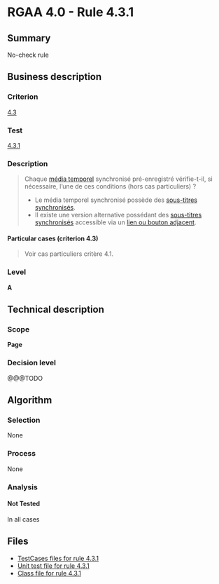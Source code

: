# RGAA 4.0 - Rule 4.3.1

## Summary

No-check rule

## Business description

### Criterion

[4.3](https://www.numerique.gouv.fr/publications/rgaa-accessibilite/methode/criteres/#crit-4-3)

### Test

[4.3.1](https://www.numerique.gouv.fr/publications/rgaa-accessibilite/methode/criteres/#test-4-3-1)

### Description

> Chaque [média temporel](https://www.numerique.gouv.fr/publications/rgaa-accessibilite/methode/glossaire/#media-temporel-type-son-video-et-synchronise) synchronisé pré-enregistré vérifie-t-il, si nécessaire, l’une de ces conditions (hors cas particuliers) ?
> 
> * Le média temporel synchronisé possède des [sous-titres synchronisés](https://www.numerique.gouv.fr/publications/rgaa-accessibilite/methode/glossaire/#sous-titres-synchronises-objet-multimedia).
> * Il existe une version alternative possédant des [sous-titres synchronisés](https://www.numerique.gouv.fr/publications/rgaa-accessibilite/methode/glossaire/#sous-titres-synchronises-objet-multimedia) accessible via un [lien ou bouton adjacent](https://www.numerique.gouv.fr/publications/rgaa-accessibilite/methode/glossaire/#lien-ou-bouton-adjacent).

#### Particular cases (criterion 4.3)

> Voir cas particuliers critère 4.1.

### Level

**A**


## Technical description

### Scope

**Page**

### Decision level

@@@TODO


## Algorithm

### Selection

None

### Process

None

### Analysis

#### Not Tested

In all cases


## Files

- [TestCases files for rule 4.3.1](https://gitlab.com/asqatasun/Asqatasun/-/tree/v5/rules/rules-rgaa4.0/src/test/resources/testcases/rgaa40/Rgaa40Rule040301/)
- [Unit test file for rule 4.3.1](https://gitlab.com/asqatasun/Asqatasun/-/blob/v5/rules/rules-rgaa4.0/src/test/java/org/asqatasun/rules/rgaa40/Rgaa40Rule040301Test.java)
- [Class file for rule 4.3.1](https://gitlab.com/asqatasun/Asqatasun/-/blob/v5/rules/rules-rgaa4.0/src/main/java/org/asqatasun/rules/rgaa40/Rgaa40Rule040301.java)


